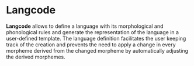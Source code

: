 # Langcode

**Langcode** allows to define a language with its morphological and phonological rules and generate the representation 
of the language in a user-defined template. The language definition facilitates the user keeping track of the creation 
and prevents the need to apply a change in every morpheme derived from the changed morpheme by automatically adjusting 
the derived morphemes.